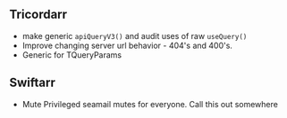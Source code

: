 Tricordarr
----------
* make generic `apiQueryV3()` and audit uses of raw `useQuery()`
* Improve changing server url behavior - 404's and 400's.
* Generic for TQueryParams

Swiftarr
--------
* Mute Privileged seamail mutes for everyone. Call this out somewhere

